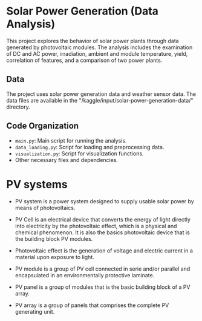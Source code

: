# Solar Power Generation (Data Analysis)

This project explores the behavior of solar power plants through data generated by photovoltaic modules. The analysis includes the examination of DC and AC power, irradiation, ambient and module temperature, yield, correlation of features, and a comparison of two power plants.

## Data

The project uses solar power generation data and weather sensor data. The data files are available in the "/kaggle/input/solar-power-generation-data/" directory.

## Code Organization

- `main.py`: Main script for running the analysis.
- `data_loading.py`: Script for loading and preprocessing data.
- `visualization.py`: Script for visualization functions.
- Other necessary files and dependencies.

# PV systems

- PV system is a power system designed to supply usable solar power by means of photovoltaics.

- PV Cell is an electrical device that converts the energy of light directly into electricity by the photovoltaic effect, which is a physical and chemical phenomenon. It is also the basics photovoltaic device that is the building block PV modules.

- Photovoltaic effect is the generation of voltage and electric current in a material upon exposure to light.

- PV module is a group of PV cell connected in serie and/or parallel and encapsulated in an environmentally protective laminate.

- PV panel is a group of modules that is the basic building block of a PV array.

- PV array is a group of panels that comprises the complete PV generating unit.

